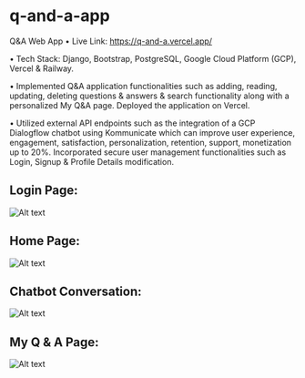 # q-and-a-app

Q&A Web App • Live Link: https://q-and-a.vercel.app/

• Tech Stack: Django, Bootstrap, PostgreSQL, Google Cloud Platform (GCP), Vercel & Railway.

• Implemented Q&A application functionalities such as adding, reading, updating, deleting questions & answers & search functionality along with a personalized My Q&A page. Deployed the application on Vercel.

• Utilized external API endpoints such as the integration of a GCP Dialogflow chatbot using Kommunicate which can improve user experience, engagement, satisfaction, personalization, retention, support, monetization up to 20%. Incorporated secure user management functionalities such as Login, Signup & Profile Details modification.


## Login Page:

![Alt text](https://github.com/bbazwalt/q-and-a-app/blob/main/screenshots/login-page.png)

## Home Page:

![Alt text](https://github.com/bbazwalt/q-and-a-app/blob/main/screenshots/home-page.png)

## Chatbot Conversation:

![Alt text](https://github.com/bbazwalt/q-and-a-app/blob/main/screenshots/chatbot-conversation.png)

## My Q & A Page:

![Alt text](https://github.com/bbazwalt/q-and-a-app/blob/main/screenshots/my-q-and-a-page.png)
